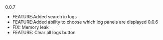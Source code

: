 0.0.7
* FEATURE:Added search in logs
* FEATURE:Added ability to choose which log panels are displayed
0.0.6
* FIX: Memory leak
* FEATURE: Clear all logs button
